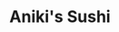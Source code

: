 ---
layout: place
title: "Aniki's Sushi"
permalink: /california/fremont/aniki-s-sushi.html
stateAbbr: CA
stateName: California
cityName: Fremont
seo:
  name: "Aniki's Sushi"
  type: Restaurant
  links: https://anikis.menu11.com/
description: "Looking for sushi in Fremont, California? Check out Aniki's Sushi for a delightful Japanese dining experience. Enjoy a variety of sushi and other dishes in a..."
place_id: ChIJuWE7qZzAj4AR-iZTdSw870A
photos:
  - name: >-
      places/ChIJuWE7qZzAj4AR-iZTdSw870A/photos/AeeoHcJvaXlcRqfkWJ0DfeQPdf0eLNP2AyELiZZTQNxMQZ5-P6E2ilvfxN0znijrwPkVntdlY_NWWbX2ERXOmLkdWXgWoiHyzNe_15zlRcWuX0d86Mcu-7WxxiYu1DYxD83E0Yletd3xOFtbGgyh3B7ThHdTIZoUZ-ueWd1zuHACy1b3AJ165eFuHNVj5lzOMi_V7mS_txKkMX3dK5NYQkxgjCRJCtUaANTsFapRzsfkZjGBMIXCizIg1CiUhzp25aIWg_gh7-220F-IRiuDpR94fwx0te7G5DIHvsVpjoT-aYUiJAhh19gurvKW11Mmx6KHDFckpz8C5970CwoUbd0ClzIb6o-Km2VWZhTNBnSXGSxbaJqapHxaeGDkrVqJ2BmS5p3Udg9yR-p4RlBlnvza0ZsG36Tg2SuAMK5v8cM-3cjsZA
    widthPx: 4000
    heightPx: 3000
    authorAttributions:
      - displayName: Dom Singavarapu
        uri: https://maps.google.com/maps/contrib/111337203058909617546
        photoUri: >-
          https://lh3.googleusercontent.com/a-/ALV-UjXTEerrxjmpvE9G_SmzoLbHeJHxrl0x9PUXchvGA5MFP6JFp9XYJQ=s100-p-k-no-mo
    flagContentUri: >-
      https://www.google.com/local/imagery/report/?cb_client=maps_api_places.places_api&image_key=!1e10!2sCIHM0ogKEICAgICuofKVPw&hl=en-US
    googleMapsUri: >-
      https://www.google.com/maps/place//data=!3m4!1e2!3m2!1sCIHM0ogKEICAgICuofKVPw!2e10!4m2!3m1!1s0x808fc09ca93b61b9:0x40ef3c2c755326fa
  - name: >-
      places/ChIJuWE7qZzAj4AR-iZTdSw870A/photos/AeeoHcJ5YzAknAZj7vuKV_DHaW8sNmAk_CL7HNHTFGte6hBAGKIfmxHYP4a8bhugGUGED6SeDklJUdf_WEiGkmXMTm9Dug2r6gGkFD_qoDrvh_aFpoukovgw0ReEHIKOG5qVPsMPxJVCbnkma3xEYwUNn8zSHDPnuEwr1sCD5RbSn36rxrZKxzd7dg24nxdmkCaTMBSWLzx-SPm9vMBJTlQP0tkYt-XERjtaYbH0V79N_ZGX9KlIsYna_1QoDSKX082GxqDzj74f5f-qq0k9kHa307tEoRVH1wDCywgI_acHtm_D3JhmR7h0N5Xv1lwt0v0lkfZVdToyxm7nJDtTkkXcGKj65ES5Ey_7E7boWzUVjtqhYpWohrXqMyQsgBO79m1r6vWXBUIl34CV-d9BP9_bNXwVSVvT1Ps2IMh-RT2sCtF2BTL4
    widthPx: 4032
    heightPx: 2268
    authorAttributions:
      - displayName: Sathiyan Kutty
        uri: https://maps.google.com/maps/contrib/101600369343532809542
        photoUri: >-
          https://lh3.googleusercontent.com/a-/ALV-UjVzEfNLTn8qRVKvA8_fXwBODaSJ8IZbcffSKd5gIddmxgvcDzBBig=s100-p-k-no-mo
    flagContentUri: >-
      https://www.google.com/local/imagery/report/?cb_client=maps_api_places.places_api&image_key=!1e10!2sCIHM0ogKEICAgIDh8eaakQE&hl=en-US
    googleMapsUri: >-
      https://www.google.com/maps/place//data=!3m4!1e2!3m2!1sCIHM0ogKEICAgIDh8eaakQE!2e10!4m2!3m1!1s0x808fc09ca93b61b9:0x40ef3c2c755326fa
  - name: >-
      places/ChIJuWE7qZzAj4AR-iZTdSw870A/photos/AeeoHcLT-1rhJ6CnSCdf7xipMcjN0lgRFBDkNMk3DJfjfY5fO1-zus8SQd7Whoh2RPGpC--xBdSvs2mMifourJ5q2tslNcwhbm0EhBzZirOMMoXXNLMGdjtHu-MK_C8RKoA10g_HRTc9rYfP1YG8Kt7MJxzanygyVUvGcxcIDBCcHfgDv5KiTX1H79jVYI50bE0A1Kzl0Gcpme_MU2E_GVeSFLm9KtlvDZ2rpurTsPyZfUzVCks-ni0yXyXolJkO9RRZW031Yqp9ZUf4k2lbiDum-k5xzfs_z97JAVFYjJoc3RQGzUsJy6Irb9ua3xiivALWeNR9TdxJQJhUPCohgVkdXlotNPLp1Dy-QbqIKLOu_8sj4Xn7PHRTgj51nGzOPw1y2h57wsP1wtm5VP8nqJ8XUvHDyG4hwpcQdmy1PS_gtI4
    widthPx: 4032
    heightPx: 3024
    authorAttributions:
      - displayName: Frederic Dang Ngoc
        uri: https://maps.google.com/maps/contrib/100989286434144173014
        photoUri: >-
          https://lh3.googleusercontent.com/a-/ALV-UjXZvoX5Qa_6rlehj3OQW2Nw05wnrVDxnjnyKVwWLhg3do3Z-RdnXg=s100-p-k-no-mo
    flagContentUri: >-
      https://www.google.com/local/imagery/report/?cb_client=maps_api_places.places_api&image_key=!1e10!2sCIHM0ogKEICAgICvq_KTXw&hl=en-US
    googleMapsUri: >-
      https://www.google.com/maps/place//data=!3m4!1e2!3m2!1sCIHM0ogKEICAgICvq_KTXw!2e10!4m2!3m1!1s0x808fc09ca93b61b9:0x40ef3c2c755326fa
  - name: >-
      places/ChIJuWE7qZzAj4AR-iZTdSw870A/photos/AeeoHcKRn-QeugA0CNCmaiSUBJWxPOVE3IvHdAX0I8XjaViqkl2rmXGmLuCrGWg8T46eVnPXaobwlI1eSunRKrUszjTF2vV8uDFWIiyqPHb7O_WxxbwbdiLpktX4pAMmy4AXC7U6mtMKR0tiz_AIBxD7KnTuHWLgqJcv4lNDuy8TnielUET3blYcDt42um0jn8lXMClhI6ZlmQnsB0pxl2WXDQ920gYttIfrqzoL93lU7N02zAv_3-HrLH-uQr-bPQX6gEUxxOnl-qYYKD94YuZN-htqy7tp0roVWppl4x2ilEyqtWL5ujOHLgjkgCdrRS1f8brny3CICxhGqNOF_r83q9ENQJ-_KF9KzAQuXpq7IHRcb1lnr3DjHT2rolcxhcbe5ERV2S95x-GZyp1McX8NfY27mNdz14bVvddxiqu-jafZWJMM
    widthPx: 4032
    heightPx: 3024
    authorAttributions:
      - displayName: Kathy LC
        uri: https://maps.google.com/maps/contrib/114867410426872227574
        photoUri: >-
          https://lh3.googleusercontent.com/a-/ALV-UjWhiWN1NF-OACwRn_UK_VKbuazGiP_4iv-QoUiO2dLLMzhRqleV=s100-p-k-no-mo
    flagContentUri: >-
      https://www.google.com/local/imagery/report/?cb_client=maps_api_places.places_api&image_key=!1e10!2sCIHM0ogKEICAgICT57uGswE&hl=en-US
    googleMapsUri: >-
      https://www.google.com/maps/place//data=!3m4!1e2!3m2!1sCIHM0ogKEICAgICT57uGswE!2e10!4m2!3m1!1s0x808fc09ca93b61b9:0x40ef3c2c755326fa
  - name: >-
      places/ChIJuWE7qZzAj4AR-iZTdSw870A/photos/AeeoHcLLA6IJKTk-nLfMtnNDF8kIxoHhie3l7fmUcAI4nU28epv-DpsFXhqn8mngfZCft5uPMNLP8C5JLv9UCi6NKIF1cNk9Lihsjz5s1J8jNLRl3Ts-yV38fawgWairD12aEWgGnehEkT_4UiCiDgxV0Y-40bDibcx5UZP7MqIm4Jm3fK4xvfyDsEwSrn2ULN9S_mD952ij-aCi6zQWGvAxrpy9Mrsmh4wssD1dD-vVLiIigrBp0IaqCCbUYqViC-psqKVMqJzYreE-2iD_L3wmuaAxH303k3X77u3bTsxr7B_u3d1_k10zTeyJFRU9vrUuPI5JJqaRdT8kw9HONtcCrcPCl2gxA9JNGOo6TCsfxMtDZpq4cIFb64DleuYubeqeIvOTOaj_nK6c52R4BQe2CGdzBiOtsAHLKkG4ZBi46POQe8Gu
    widthPx: 4000
    heightPx: 3000
    authorAttributions:
      - displayName: Dom Singavarapu
        uri: https://maps.google.com/maps/contrib/111337203058909617546
        photoUri: >-
          https://lh3.googleusercontent.com/a-/ALV-UjXTEerrxjmpvE9G_SmzoLbHeJHxrl0x9PUXchvGA5MFP6JFp9XYJQ=s100-p-k-no-mo
    flagContentUri: >-
      https://www.google.com/local/imagery/report/?cb_client=maps_api_places.places_api&image_key=!1e10!2sCIHM0ogKEICAgICuofKVpwE&hl=en-US
    googleMapsUri: >-
      https://www.google.com/maps/place//data=!3m4!1e2!3m2!1sCIHM0ogKEICAgICuofKVpwE!2e10!4m2!3m1!1s0x808fc09ca93b61b9:0x40ef3c2c755326fa
  - name: >-
      places/ChIJuWE7qZzAj4AR-iZTdSw870A/photos/AeeoHcK9U0kfy-taRtnrAy9bF2zOKdTAcXIzDx5-a39r5Tw0TzA7vekQfsChaipZF8Pje3LzQCbs_nm1t5R0Z05UuHvPClbavYpshvytPN2kuPh21AmcbJ9W81HHry8oS9SoHPom65JagrLqGc86WhDH6lJsFAO_YA9u7SLMuWRXZDPNiWdagaYzR34_4TVTdhCmFRQNOnHO0SnnoqtJ_sZc2qOCKwfzDZyTwD3T7EfPIIE7cYG9fXgKnWMjZxxLiFuCD459l75jJrPNQ4UaMaoZJIvesB7Wau0B124Jpe_1DtJZ2DCIztzHar485Aw-TB0YsU4bT2s99UY-0j4C6hZ0H6a0hMwQvLvPpGftVh4YdUiu6JLMxV6t4MJMvUu5jiCFCHFDMMVcmmZbBFPDFD6vHMRXskbNCUhURar3nnhk1XjlbQoX
    widthPx: 4032
    heightPx: 3024
    authorAttributions:
      - displayName: Jonathan Chiou
        uri: https://maps.google.com/maps/contrib/103247439282111898395
        photoUri: >-
          https://lh3.googleusercontent.com/a-/ALV-UjWjVBjyJj8ifdYi2-Q64JKTdvHNaEH6w2wYnPEP-3ABs90GN1E=s100-p-k-no-mo
    flagContentUri: >-
      https://www.google.com/local/imagery/report/?cb_client=maps_api_places.places_api&image_key=!1e10!2sCIHM0ogKEICAgIDDk5CI-gE&hl=en-US
    googleMapsUri: >-
      https://www.google.com/maps/place//data=!3m4!1e2!3m2!1sCIHM0ogKEICAgIDDk5CI-gE!2e10!4m2!3m1!1s0x808fc09ca93b61b9:0x40ef3c2c755326fa
  - name: >-
      places/ChIJuWE7qZzAj4AR-iZTdSw870A/photos/AeeoHcIaRIxm0c6ZdwWbpVzqZFuOB6y0lXzjp9hLr4E3LQs7W5-rG0d0jfNzsPK_tJq1xlrwB1nrYmxxXHn7fSqSxSPgDcRV43n65DSVPXnk8E4t2d4rmZ12DWQ6QN9Xe7-hWjojsN_5_NTIJzxqR5uB1txiiVnOZ4ZQMk-pZ0hEEXiXEa_37G7p_4Q_kDJsuin6IkIeSuTPYMm2aXu3vAeDpgU3kM7Z6tVoXzeEERv2aoOl3ZrJvFG4T1QG4jXwm27NyqQ8dSCW8OgB9Y1bW7g2cd5aed1UyPxdqxlenYuh4Azeoae4jhTpSFuTgMM_fCU3c8PRIuSTiybGW-7qZAAv48TpY4ABS5_-1Dw2j7ziD0TyUaDvA2DZFlvhoEWxfUVSPsiiL4UZh_Azq-JO7MTu5CDyOX27KSEFGdeIdxMiq7u8VA
    widthPx: 4032
    heightPx: 3024
    authorAttributions:
      - displayName: Frederic Dang Ngoc
        uri: https://maps.google.com/maps/contrib/100989286434144173014
        photoUri: >-
          https://lh3.googleusercontent.com/a-/ALV-UjXZvoX5Qa_6rlehj3OQW2Nw05wnrVDxnjnyKVwWLhg3do3Z-RdnXg=s100-p-k-no-mo
    flagContentUri: >-
      https://www.google.com/local/imagery/report/?cb_client=maps_api_places.places_api&image_key=!1e10!2sCIHM0ogKEICAgIDDrr3Fcg&hl=en-US
    googleMapsUri: >-
      https://www.google.com/maps/place//data=!3m4!1e2!3m2!1sCIHM0ogKEICAgIDDrr3Fcg!2e10!4m2!3m1!1s0x808fc09ca93b61b9:0x40ef3c2c755326fa
  - name: >-
      places/ChIJuWE7qZzAj4AR-iZTdSw870A/photos/AeeoHcIwfQJr0FBcf3ytuHDq3sQfdtZC3BmPh3fqdm6DxEfCM0JA8_SMZiqbnUzTvKKznCOQPIsryXDxoir1vrtBg7qW01mjz1wAGy-yGJ_vD5_Ci68vONbcFTeCI8NH0JPlC2J5czxHxE3SiFzLV05QInDp13V8nmLjPb0LQaplAFONf9XIhafAxMEXOc8QjESWTGzwMqKOvHYbhz6Pd5nMYjDrYK3Biab_I3GvMCg7Uvz_ZdUMjs_16zDUuHzlpYVqQbx0V3gaEPcOe1OQE98ZxhODt6WMd0gKklmZkldripF2xC_DdZpL2qe6yfmjCJCaoEzouLagOTeFtrRSqnkSAIC34KkTsibdfHLZgiGXLUSasnO5_u41AzCm92h6IsgnlFFYjBESaCaLV1LRwT9qtWC5RN8uxnCmJFVtxHtfw3x7U0pV
    widthPx: 3600
    heightPx: 4800
    authorAttributions:
      - displayName: Handi Hobbs
        uri: https://maps.google.com/maps/contrib/110417724328364884893
        photoUri: >-
          https://lh3.googleusercontent.com/a-/ALV-UjXps4bz32v71cz6iudwrXMDujmgAXtT6Vf_zASBqgYj6QVikoo=s100-p-k-no-mo
    flagContentUri: >-
      https://www.google.com/local/imagery/report/?cb_client=maps_api_places.places_api&image_key=!1e10!2sCIHM0ogKEICAgIDHj4jBmwE&hl=en-US
    googleMapsUri: >-
      https://www.google.com/maps/place//data=!3m4!1e2!3m2!1sCIHM0ogKEICAgIDHj4jBmwE!2e10!4m2!3m1!1s0x808fc09ca93b61b9:0x40ef3c2c755326fa
  - name: >-
      places/ChIJuWE7qZzAj4AR-iZTdSw870A/photos/AeeoHcIlDyoL6VF_27oBWk-qxGGtD5cdAhEbM5oOg1yruXJYMWa8kgbLlBmXzjDOoBydGSgXUYJ_6EryCt1n6FLF2JnvM-xGdtjEdSdsWi-PEQBv3fakoXD1wPP0gxKRd9PxyQ7b7BOhMh9Jm3dpXXfpHNJDAndoQf753cTV-MZ1wzOnPOrCwMHExEWxhQerL_Ux9GLUFnR3Zm7iOt7IzCjCvsRFSj3irl03ayzuRyekmTm7GKG47XVAmL-iQO5TypEATTpuVq9EyEmMTNH1eZym12pTBw7GdVsGsTOJDbDhjBJJn1b9e85imMJ-0-siWkRz9vLVxOCn1mpQSIUg_LJ8YZgAHWj7iUmhLskzipjOwzALjzq2r0D5RhPntzwtXxeeeRMRPFsIiiTgPOShkonZBDdWVcU02SCljgqPG-RgrLHw4Yw
    widthPx: 4032
    heightPx: 3024
    authorAttributions:
      - displayName: Frederic Dang Ngoc
        uri: https://maps.google.com/maps/contrib/100989286434144173014
        photoUri: >-
          https://lh3.googleusercontent.com/a-/ALV-UjXZvoX5Qa_6rlehj3OQW2Nw05wnrVDxnjnyKVwWLhg3do3Z-RdnXg=s100-p-k-no-mo
    flagContentUri: >-
      https://www.google.com/local/imagery/report/?cb_client=maps_api_places.places_api&image_key=!1e10!2sCIHM0ogKEICAgICvq_KT3wE&hl=en-US
    googleMapsUri: >-
      https://www.google.com/maps/place//data=!3m4!1e2!3m2!1sCIHM0ogKEICAgICvq_KT3wE!2e10!4m2!3m1!1s0x808fc09ca93b61b9:0x40ef3c2c755326fa
  - name: >-
      places/ChIJuWE7qZzAj4AR-iZTdSw870A/photos/AeeoHcIySngotp6NvLdndLCpcwVKTAwwurOVd4wrPi9SkBGPTYw470jc-JT_kWlA9t2xf1u6eRjOyx18OD8TKql1aS-kdBUqZ7iG0osmaio7AQgC4iFFwnBj1cuiBqeSCPpnPtyt6wIPLmEVyT4B1qZZZlpcie5-1mZIhW3l56e7N4SzutYIowLBavYk_P0vYrd8NCmvXmM1eje6IyQ3mquGDSIaZq5dDJQ0wEpJMsbpwoe0taDMfggojQCDEEmkfnICxaxEPLmHEYMpv9fqeXE4mZiom5XKaXnAb9ZGE1lpnSJF96BI5klDDZXFy_3m9ZAC5d1uKnEv9qTODkj32x6YkO_K7vbVqTkf4JUOjQf_D-3Xn0skHPEeBmPAOo5UDx6gusUDKje3w1Eh4w8iWYei-d8S1NA-wnh2nbv_SVvcc-BHnEM
    widthPx: 3840
    heightPx: 2160
    authorAttributions:
      - displayName: Nam Kim
        uri: https://maps.google.com/maps/contrib/106624357834993345987
        photoUri: >-
          https://lh3.googleusercontent.com/a-/ALV-UjWDEmHHDn3De4JIke8V36I_U1AWp-uZkbzMT_Vy_x5tusTQqrJwcA=s100-p-k-no-mo
    flagContentUri: >-
      https://www.google.com/local/imagery/report/?cb_client=maps_api_places.places_api&image_key=!1e10!2sCIHM0ogKEICAgICklcvhjAE&hl=en-US
    googleMapsUri: >-
      https://www.google.com/maps/place//data=!3m4!1e2!3m2!1sCIHM0ogKEICAgICklcvhjAE!2e10!4m2!3m1!1s0x808fc09ca93b61b9:0x40ef3c2c755326fa
address: 3810 Mowry Ave, Fremont, CA 94538, USA
street: 3810 Mowry Ave
city: Fremont
state: CA
zip: '94538'
country: USA
neighborhood: Central District
latitude: '37.549518'
longitude: '-121.986453'
accessibility_options:
  wheelchairAccessibleParking: true
  wheelchairAccessibleEntrance: true
  wheelchairAccessibleRestroom: true
  wheelchairAccessibleSeating: true
business_status: OPERATIONAL
name: Aniki's Sushi
google_maps_links:
  directionsUri: >-
    https://www.google.com/maps/dir//''/data=!4m7!4m6!1m1!4e2!1m2!1m1!1s0x808fc09ca93b61b9:0x40ef3c2c755326fa!3e0
  placeUri: https://maps.google.com/?cid=4679024699505846010
  writeAReviewUri: >-
    https://www.google.com/maps/place//data=!4m3!3m2!1s0x808fc09ca93b61b9:0x40ef3c2c755326fa!12e1
  reviewsUri: >-
    https://www.google.com/maps/place//data=!4m4!3m3!1s0x808fc09ca93b61b9:0x40ef3c2c755326fa!9m1!1b1
  photosUri: >-
    https://www.google.com/maps/place//data=!4m3!3m2!1s0x808fc09ca93b61b9:0x40ef3c2c755326fa!10e5
primary_type: Sushi Restaurant
opening_hours:
  regular: null
  current: null
secondary_opening_hours:
  regular:
    weekdayDescriptions: null
    type: null
  current:
    weekdayDescriptions: null
    type: null
phone: (510) 797-3474
price_level: PRICE_LEVEL_MODERATE
price_range: $20 &ndash; $30
rating: '4.3'
rating_count: 787
website: https://anikis.menu11.com/
reviews: null
parking_options: null
payment_options: null
allow_dogs: null
curbside_pickup: null
delivery: null
dine_in: null
good_for_children: null
good_for_groups: null
good_for_sports: null
live_music: null
menu_for_children: null
outdoor_seating: null
reservable: null
restroom: null
serves_beer: null
serves_breakfast: null
serves_brunch: null
serves_cocktails: null
serves_coffee: null
serves_dinner: null
serves_dessert: null
serves_lunch: null
serves_vegetarian_food: null
serves_wine: null
takeout: null
summary: null

---